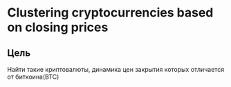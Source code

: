 # Clustering cryptocurrencies based on closing prices  
## Цель    
Найти такие криптовалюты, динамика цен закрытия которых отличается от биткоина(BTC)  
